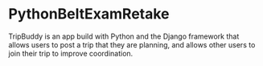 # PythonBeltExamRetake

TripBuddy is an app build with Python and the Django framework that allows users to post a trip that they are planning, and allows other users to join their trip to improve coordination.

